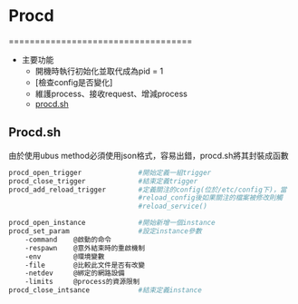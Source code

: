 # Procd
===================================


* 主要功能
  * 開機時執行初始化並取代成為pid = 1
  * [檢查config是否變化]
  * 維護process、接收request、增減process
  * [procd.sh](#procd_sh)



<h2 id="proce_sh">Procd.sh</h2>
由於使用ubus method必須使用json格式，容易出錯，procd.sh將其封裝成函數

```bash
procd_open_trigger				#開始定義一組trigger
procd_close_trigger				#結束定義trigger
procd_add_reload_trigger		#定義關注的config(位於/etc/config下)，當
								#reload_config後如果關注的檔案被修改則觸
								#reload_service()
```

```bash
procd_open_instance				#開始新增一個instance
procd_set_param					#設定instance參數
	-command	@啟動的命令
	-respawn	@意外結束時的重啟機制
	-env		@環境變數
	-file		@比較此文件是否有改變
	-netdev		@綁定的網路設備
	-limits		@process的資源限制
procd_close_intsance			#結束定義instance
```



